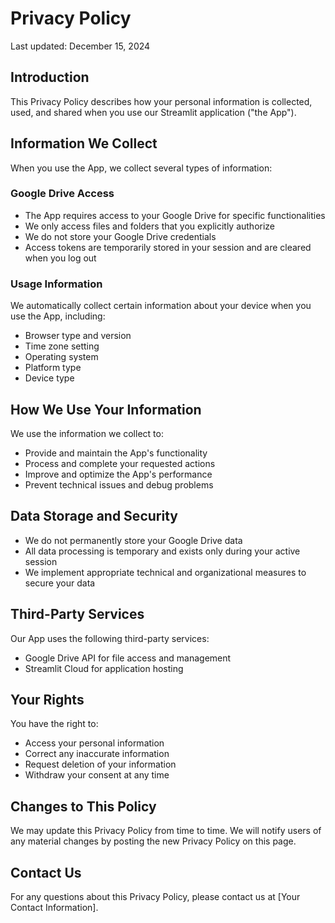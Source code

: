 # Privacy Policy

Last updated: December 15, 2024

## Introduction
This Privacy Policy describes how your personal information is collected, used, and shared when you use our Streamlit application ("the App").

## Information We Collect
When you use the App, we collect several types of information:

### Google Drive Access
- The App requires access to your Google Drive for specific functionalities
- We only access files and folders that you explicitly authorize
- We do not store your Google Drive credentials
- Access tokens are temporarily stored in your session and are cleared when you log out

### Usage Information
We automatically collect certain information about your device when you use the App, including:
- Browser type and version
- Time zone setting
- Operating system
- Platform type
- Device type

## How We Use Your Information
We use the information we collect to:
- Provide and maintain the App's functionality
- Process and complete your requested actions
- Improve and optimize the App's performance
- Prevent technical issues and debug problems

## Data Storage and Security
- We do not permanently store your Google Drive data
- All data processing is temporary and exists only during your active session
- We implement appropriate technical and organizational measures to secure your data

## Third-Party Services
Our App uses the following third-party services:
- Google Drive API for file access and management
- Streamlit Cloud for application hosting

## Your Rights
You have the right to:
- Access your personal information
- Correct any inaccurate information
- Request deletion of your information
- Withdraw your consent at any time

## Changes to This Policy
We may update this Privacy Policy from time to time. We will notify users of any material changes by posting the new Privacy Policy on this page.

## Contact Us
For any questions about this Privacy Policy, please contact us at [Your Contact Information].
